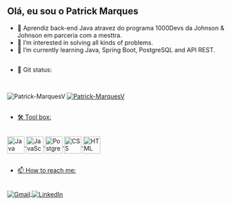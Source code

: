 ## Olá, eu sou o Patrick Marques

- 👋 Aprendiz back-end Java atravez do programa 1000Devs da Johnson & Johnson em parceria com a mesttra.
- 👀 I’m interested in solving all kinds of problems.
- 🌱 I’m currently learning Java, Spring Boot, PostgreSQL and API REST.


##

- 🖖 Git status:

<div style="display: inline_block"> <br>
  <a href="https://github.com/Patrick-MarquesV">
  <p>
     <img align="left" src="https://github-readme-stats.vercel.app/api/top-langs?username=Patrick-MarquesV&show_icons=true&theme=radical&locale=en&layout=compact" alt="Patrick-MarquesV" />
    <img align="center" src="https://github-readme-stats.vercel.app/api?username=Patrick-MarquesV&show_icons=true&theme=dracula&locale=en" alt="Patrick-MarquesV" />
  </p>
 </div>

##
  
- 🛠️ Tool box:  
  
<div style="display: inline_block"> <br>
  <img align="center" alt="Java" height"30" width="40" src="https://cdn.jsdelivr.net/gh/devicons/devicon/icons/java/java-original-wordmark.svg" />
  <img align="center" alt="JavaScript" height"30" width="40" src="https://cdn.jsdelivr.net/gh/devicons/devicon/icons/javascript/javascript-original.svg" />
  <img align="center" alt="PostgreSQL" height"30" width="40" src="https://cdn.jsdelivr.net/gh/devicons/devicon/icons/postgresql/postgresql-original-wordmark.svg" />
  <img align="center" alt="CSS" height"30" width="40" src="https://cdn.jsdelivr.net/gh/devicons/devicon/icons/css3/css3-original.svg" />
  <img align="center" alt="HTML" height"30" width="40" src="https://cdn.jsdelivr.net/gh/devicons/devicon/icons/html5/html5-original.svg" />  
 </div>
  
##

- 📫 How to reach me:
 
<div style="display inline_block"><br>
  <a href="patrick1997marques@gmail.com"><img align= "center" alt="Gmail" src = "https://img.shields.io/badge/Gmail-D14836?style=for-the-badge&logo=gmail&logoColor=white" />
  <a href="https://www.linkedin.com/in/patrick-alan-marques/"><img align= "center" alt="LinkedIn" src = "https://img.shields.io/badge/LinkedIn-0077B5?style=for-the-badge&logo=linkedin&logoColor=white" />
  
  </div>
